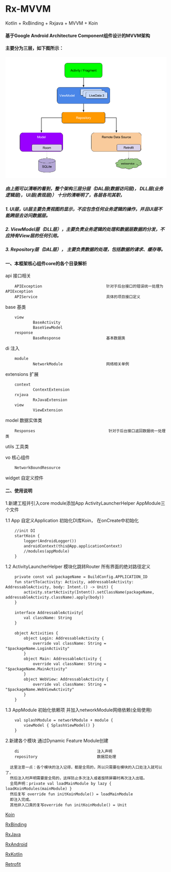 # Rx-MVVM
Kotlin + RxBinding + Rxjava + MVVM + Koin

#### 基于Google Android Architecture Component组件设计的MVVM架构

#### 主要分为三层，如下图所示：

![image](final-architecture.png)

##### 由上图可以清晰的看到，整个架构三层分层（DAL层(数据访问层)， DLL层(业务逻辑层)， UI层(表现层)） 十分的清晰明了，各层各司其职，

##### 1. UI层，UI层主要负责视图的显示，不应包含任何业务逻辑的操作，并且UI层不能跨层去访问数据层。

##### 2. ViewModel层（DLL层），主要负责业务逻辑的处理和数据层数据的分发，不应持有View层的任何引用。

##### 3. Repository层（DAL层）， 主要负责数据的处理，包括数据的请求、缓存等。

#### 一、本框架核心组件core的各个目录解析

api         接口相关
    
        APIException                            针对于后台接口的错误统一处理为APIException
        APIService                              具体的项目接口定义
base        基类
        
        view
                BaseActivity                
                BaseViewModel
        response
                BaseResponse                    基本数据类
              
di          注入
        
        module                                  
                NetworkModule                   网络相关单例
                
extensions   扩展

        context
                ContextExtension
        rxjava
                RxJavaExtension
        view
                ViewExtension
                
model   数据实体类
        
        Responses                                针对于后台接口返回数据统一处理类

utils    工具类

vo  核心组件
        
        NetworkBoundResource

widget  自定义控件

#### 二、使用说明

   1.新建工程并引入core module添加App ActivityLauncherHelper AppModule三个文件        
 
   1.1 App 自定义Application 初始化DI库Koin， 在onCreate中初始化
   
        //init DI
        startKoin {
            logger(AndroidLogger())
            androidContext(this@App.applicationContext)
            //modules(appModule)
        }
            
   1.2 ActivityLauncherHelper 模块化跳转Router 所有界面的绝对路径定义
         
        private const val packageName = BuildConfig.APPLICATION_ID
        fun startTo(activity: Activity, addressableActivity: AddressableActivity, body: Intent.() -> Unit) {
            activity.startActivity(Intent().setClassName(packageName, addressableActivity.className).apply(body))
        }
        
        interface AddressableActivity{
            val className: String
        }
        
        object Activities {
            object Login: AddressableActivity {
                override val className: String = "$packageName.LoginActivity"
            }
            object Main: AddressableActivity {
                override val className: String = "$packageName.MainActivity"
            }
            object WebView: AddressableActivity {
                override val className: String = "$packageName.WebViewActivity"
            }
        }
   1.3 AppModule 初始化依赖项 并加入networkModule网络依赖(全局使用)
   
        val splashModule = networkModule + module {
            viewModel { SplashViewModel() }
        }
            
2.新建各个模块 通过Dynamic Feature Module创建

        di                                  注入声明
        repository                          数据层处理
      
      这里注意一点：各个模块的注入记得，都是全局的，所以只需要在模块的入口处注入就可以了，
      然后注入时声明需要是全局的，这样防止多次注入或者旋转屏幕时再次注入出错。
      全局声明：private val loadMainModule by lazy { loadKoinModules(mainModule) }
      然后复写 override fun initKoinModule() = loadMainModule
      即注入完成。 
      其他非入口类的复写override fun initKoinModule() = Unit
      
 [Koin](https://github.com/InsertKoinIO/koin)
 
 [RxBinding](https://github.com/JakeWharton/RxBinding)
 
 [RxJava](https://github.com/ReactiveX/RxJava)
 
 [RxAndroid](https://github.com/ReactiveX/RxAndroid)
 
 [RxKotlin](https://github.com/ReactiveX/RxKotlin)
      
 [Retrofit](https://github.com/square/retrofit)
                 
